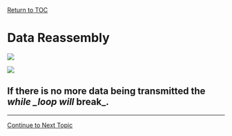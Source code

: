 <a href="https://github.com/CyberTrainingUSAF/08-Network-Programming/blob/master/00-Table-of-Contents.md" rel="Return to TOC"> Return to TOC </a>

# Data Reassembly

![](../../.gitbook/assets/chunk1.PNG)

![](../../.gitbook/assets/chunk.PNG)

## If there is no more data being transmitted the _**while** \_loop will_ **break**\_**.**

---
<a href="https://github.com/CyberTrainingUSAF/08-Network-Programming/blob/master/03-intro-to-sockets/review.md" > Continue to Next Topic </a>
